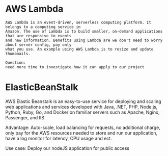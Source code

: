 # AWS Lambda
    AWS Lambda is an event-driven, serverless computing platform. It belongs to a computing service in
    Amazon. The use of Lambda is to build smaller, on-demand applications that are responsive to events
    and new information. Benefits using Lambda are we don't need to worry about server config, pay only
    what you use. An example using AWS Lambda is to resize and update thumbnails.

    Question:
    need more time to investigate how it can apply to our project

# ElasticBeanStalk
   AWS Elastic Beanstalk is an easy-to-use service for deploying and scaling web applications and services developed with Java, .NET, PHP, Node.js, Python, Ruby, Go, and Docker on familiar servers such as Apache, Nginx, Passenger, and IIS.

   Advantage:
   Auto-scale,
   load balancing for requests,
   no additional charge, only pay for the AWS resources needed
   to store and run our application,
   have a log monitor for latency, CPU usage and ect.

   Use case:
   Deploy our nodeJS application for public access
